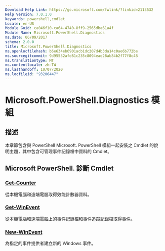 ```yaml
---
Download Help Link: https://go.microsoft.com/fwlink/?linkid=2113532
Help Version: 7.0.1.0
keywords: powershell,cmdlet
Locale: en-US
Module Guid: ca046f10-ca64-4740-8ff9-2565dba61a4f
Module Name: Microsoft.PowerShell.Diagnostics
ms.date: 06/09/2017
schema: 2.0.0
title: Microsoft.PowerShell.Diagnostics
ms.openlocfilehash: b6e634eb6901acb1dc207d4b3da14c0ae6b772be
ms.sourcegitcommit: 9d95532afe81c235c8094eae28ab84b2f77f8c48
ms.translationtype: MT
ms.contentlocale: zh-TW
ms.lasthandoff: 10/07/2020
ms.locfileid: "93206447"
---
```

# Microsoft.PowerShell.Diagnostics 模組

## 描述

本章節包含與 PowerShell Microsoft. PowerShell 模組一起安裝之 Cmdlet 的說明主題，其中包含可管理事件記錄檔中資料的 Cmdlet。

## Microsoft PowerShell. 診斷 Cmdlet

### [Get-Counter](Get-Counter.md)
從本機電腦和遠端電腦取得效能計數器資料。

### [Get-WinEvent](Get-WinEvent.md)
從本機電腦和遠端電腦上的事件記錄檔和事件追蹤記錄檔取得事件。

### [New-WinEvent](New-WinEvent.md)
為指定的事件提供者建立新的 Windows 事件。

